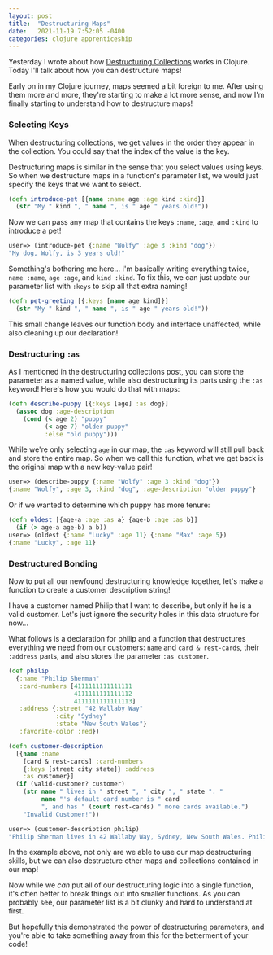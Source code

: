 ```yaml
---
layout: post
title:  "Destructuring Maps"
date:   2021-11-19 7:52:05 -0400
categories: clojure apprenticeship
---
```


Yesterday I wrote about how 
[Destructuring Collections][destructuring-collections] works in Clojure.
Today I'll talk about how you can destructure maps!

Early on in my Clojure journey, maps seemed a bit foreign to me.
After using them more and more, they're starting to make a lot more 
sense, and now I'm finally starting to understand how to destructure maps!

### Selecting Keys

When destructuring collections, we get values in the order they appear in 
the collection. You could say that the index of the value is the key. 

Destructuring maps is similar in the sense that you select values using keys.
So when we destructure maps in a function's parameter list, we would just
specify the keys that we want to select. 


````clojure
(defn introduce-pet [{name :name age :age kind :kind}]
  (str "My " kind ", " name ", is " age " years old!"))
````

Now we can pass any map that contains the keys `:name`, `:age`, and `:kind`
to introduce a pet!

````clojure
user=> (introduce-pet {:name "Wolfy" :age 3 :kind "dog"})
"My dog, Wolfy, is 3 years old!"
````

Something's bothering me here... I'm basically writing everything twice,
`name :name`, `age :age`, and `kind :kind`. To fix this, we can just update
our parameter list with `:keys` to skip all that extra naming!

````clojure
(defn pet-greeting [{:keys [name age kind]}]
  (str "My " kind ", " name ", is " age " years old!"))
````

This small change leaves our function body and interface unaffected, 
while also cleaning up our declaration!

### Destructuring `:as`

As I mentioned in the destructuring collections post, you can store the 
parameter as a named value, while also destructuring its parts using the
`:as` keyword! Here's how you would do that with maps:

````clojure
(defn describe-puppy [{:keys [age] :as dog}]
  (assoc dog :age-description
    (cond (< age 2) "puppy"
          (< age 7) "older puppy"
          :else "old puppy")))
````

While we're only selecting `age` in our map, the `:as` keyword will still
pull back and store the entire map. So when we call this function,
what we get back is the original map with a new key-value pair!

````clojure
user=> (describe-puppy {:name "Wolfy" :age 3 :kind "dog"})
{:name "Wolfy", :age 3, :kind "dog", :age-description "older puppy"}
````

Or if we wanted to determine which puppy has more tenure:

````clojure
(defn oldest [{age-a :age :as a} {age-b :age :as b}]
  (if (> age-a age-b) a b))
user=> (oldest {:name "Lucky" :age 11} {:name "Max" :age 5})
{:name "Lucky", :age 11}
````

### Destructured Bonding

Now to put all our newfound destructuring knowledge together, 
let's make a function to create a customer description string!

I have a customer named Philip that I want to describe, but only 
if he is a valid customer. Let's just ignore the security holes in 
this data structure for now...

What follows is a declaration for philip and a function that destructures 
everything we need from our customers: `name` and `card & rest-cards`, 
their `:address` parts, and also stores the parameter `:as customer`.

````clojure
(def philip
  {:name "Philip Sherman"
   :card-numbers [4111111111111111
                  4111111111111112
                  4111111111111113]
   :address {:street "42 Wallaby Way"
             :city "Sydney"
             :state "New South Wales"}
   :favorite-color :red})

(defn customer-description
  [{name :name
    [card & rest-cards] :card-numbers
    {:keys [street city state]} :address
    :as customer}]
  (if (valid-customer? customer)
    (str name " lives in " street ", " city ", " state ". "
         name "'s default card number is " card
         ", and has " (count rest-cards) " more cards available.")
    "Invalid Customer!"))

user=> (customer-description philip)
"Philip Sherman lives in 42 Wallaby Way, Sydney, New South Wales. Philip Sherman's default card number is 4111111111111111, and has 2 more cards available."
````

In the example above, not only are we able to use our map destructuring 
skills, but we can also destructure other maps and collections contained
in our map!

Now while we _can_ put all of our destructuring logic into a single function,
it's often better to break things out into smaller functions. As you can 
probably see, our parameter list is a bit clunky and hard to understand 
at first.

But hopefully this demonstrated the power of destructuring parameters,
and you're able to take something away from this for the betterment of 
your code!

[destructuring-collections]: /clojure/apprenticeship/2021/11/18/destructuring-collections.html
